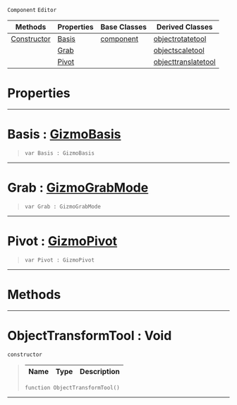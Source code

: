  `Component` `Editor`



|Methods|Properties|Base Classes|Derived Classes|
|---|---|---|---|
|[ Constructor](https://github.com/zeroengineteam/ZeroDocs/blob/master/code_reference/class_reference/objecttransformtool.markdown#objecttransformtool-void)|[ Basis](https://github.com/zeroengineteam/ZeroDocs/blob/master/code_reference/class_reference/objecttransformtool.markdown#basis-zero-engine-docume)|[component](https://github.com/zeroengineteam/ZeroDocs/blob/master/code_reference/class_reference/component.markdown)|[objectrotatetool](https://github.com/zeroengineteam/ZeroDocs/blob/master/code_reference/class_reference/objectrotatetool.markdown)|
| |[ Grab](https://github.com/zeroengineteam/ZeroDocs/blob/master/code_reference/class_reference/objecttransformtool.markdown#grab-zero-engine-documen)| |[objectscaletool](https://github.com/zeroengineteam/ZeroDocs/blob/master/code_reference/class_reference/objectscaletool.markdown)|
| |[ Pivot](https://github.com/zeroengineteam/ZeroDocs/blob/master/code_reference/class_reference/objecttransformtool.markdown#pivot-zero-engine-docume)| |[objecttranslatetool](https://github.com/zeroengineteam/ZeroDocs/blob/master/code_reference/class_reference/objecttranslatetool.markdown)|


 #  Properties


---  
 #  Basis : [GizmoBasis](https://github.com/zeroengineteam/ZeroDocs/blob/master/code_reference/enum_reference.markdown#gizmobasis)

> 
> ``` lang=cpp, name=Nada
> var Basis : GizmoBasis


---  
 #  Grab : [GizmoGrabMode](https://github.com/zeroengineteam/ZeroDocs/blob/master/code_reference/enum_reference.markdown#gizmograbmode)

> 
> ``` lang=cpp, name=Nada
> var Grab : GizmoGrabMode


---  
 #  Pivot : [GizmoPivot](https://github.com/zeroengineteam/ZeroDocs/blob/master/code_reference/enum_reference.markdown#gizmopivot)

> 
> ``` lang=cpp, name=Nada
> var Pivot : GizmoPivot


---  
 #  Methods


---  
 #  ObjectTransformTool : Void

 `constructor`

> 
> |Name|Type|Description|
> |---|---|---|
> ``` lang=cpp, name=Nada
> function ObjectTransformTool()
> ``` 


---  
 

 